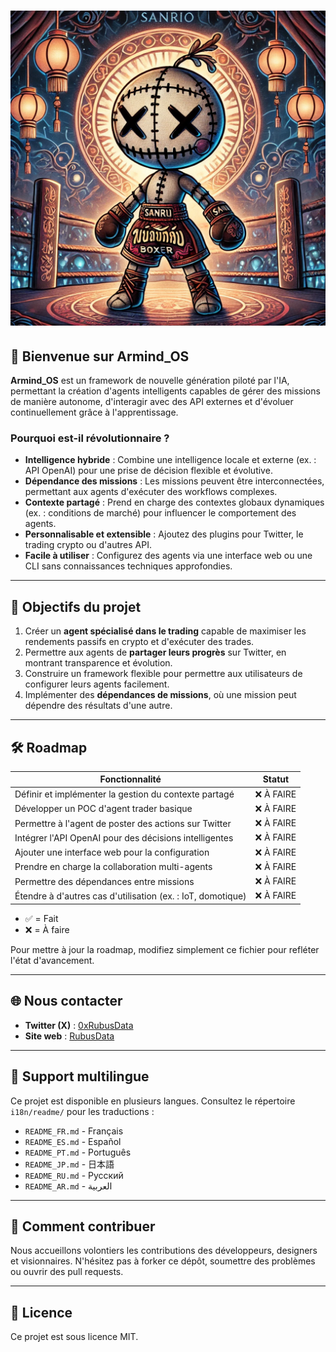 
# ![Logo Armind_OS](../../public/0xrubusdata.png)

## 🌟 Bienvenue sur **Armind_OS**
**Armind_OS** est un framework de nouvelle génération piloté par l'IA, permettant la création d'agents intelligents capables de gérer des missions de manière autonome, d'interagir avec des API externes et d'évoluer continuellement grâce à l'apprentissage.

### Pourquoi est-il révolutionnaire ?
- **Intelligence hybride** : Combine une intelligence locale et externe (ex. : API OpenAI) pour une prise de décision flexible et évolutive.
- **Dépendance des missions** : Les missions peuvent être interconnectées, permettant aux agents d'exécuter des workflows complexes.
- **Contexte partagé** : Prend en charge des contextes globaux dynamiques (ex. : conditions de marché) pour influencer le comportement des agents.
- **Personnalisable et extensible** : Ajoutez des plugins pour Twitter, le trading crypto ou d'autres API.
- **Facile à utiliser** : Configurez des agents via une interface web ou une CLI sans connaissances techniques approfondies.

---

## 🚀 Objectifs du projet
1. Créer un **agent spécialisé dans le trading** capable de maximiser les rendements passifs en crypto et d'exécuter des trades.
2. Permettre aux agents de **partager leurs progrès** sur Twitter, en montrant transparence et évolution.
3. Construire un framework flexible pour permettre aux utilisateurs de configurer leurs agents facilement.
4. Implémenter des **dépendances de missions**, où une mission peut dépendre des résultats d'une autre.

---

## 🛠️ Roadmap

| Fonctionnalité                     | Statut |
|------------------------------------|--------|
| Définir et implémenter la gestion du contexte partagé | ❌ À FAIRE |
| Développer un POC d'agent trader basique          | ❌ À FAIRE |
| Permettre à l'agent de poster des actions sur Twitter  | ❌ À FAIRE |
| Intégrer l'API OpenAI pour des décisions intelligentes | ❌ À FAIRE |
| Ajouter une interface web pour la configuration      | ❌ À FAIRE |
| Prendre en charge la collaboration multi-agents      | ❌ À FAIRE |
| Permettre des dépendances entre missions            | ❌ À FAIRE |
| Étendre à d'autres cas d'utilisation (ex. : IoT, domotique) | ❌ À FAIRE |

- ✅ = Fait
- ❌ = À faire

Pour mettre à jour la roadmap, modifiez simplement ce fichier pour refléter l'état d'avancement.

---

## 🌐 Nous contacter
- **Twitter (X)** : [0xRubusData](https://x.com/Data0x88850)
- **Site web** : [RubusData](https://simple-agent-website.vercel.app/)

---

## 📂 Support multilingue
Ce projet est disponible en plusieurs langues. Consultez le répertoire `i18n/readme/` pour les traductions :
- `README_FR.md` - Français
- `README_ES.md` - Español
- `README_PT.md` - Português
- `README_JP.md` - 日本語
- `README_RU.md` - Русский
- `README_AR.md` - العربية

---

## 🎨 Comment contribuer
Nous accueillons volontiers les contributions des développeurs, designers et visionnaires. N'hésitez pas à forker ce dépôt, soumettre des problèmes ou ouvrir des pull requests.

---

## 📜 Licence
Ce projet est sous licence MIT.
